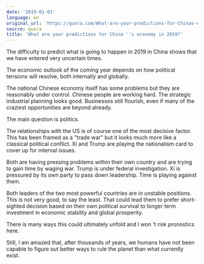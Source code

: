 ```yaml
---
date: '2019-01-01'
language: en
original_url: 'https://quora.com/What-are-your-predictions-for-Chinas-economy-in-2019/answer/Clément-Renaud'
source: quora
title: 'What are your predictions for China ''s economy in 2019?'
---
```


The difficulty to predict what is going to happen in 2019 in China shows
that we have entered very uncertain times.

The economic outlook of the coming year depends on how political
tensions will resolve, both internally and globally.

The national Chinese economy itself has some problems but they are
reasonably under control. Chinese people are working hard. The strategic
industrial planning looks good. Businesses still flourish, even if many
of the craziest opportunities are beyond already.

The main question is politics.

The relationships with the US is of course one of the most decisive
factor. This has been framed as a "trade war" but it looks much more
like a classical political conflict. Xi and Trump are playing the
nationalism card to cover up for internal issues.

Both are having pressing problems within their own country and are
trying to gain time by waging war. Trump is under federal investigation.
Xi is pressured by its own party to pass down leadership. Time is
playing against them.

Both leaders of the two most powerful countries are in unstable
positions. This is not very good, to say the least. That could lead them
to prefer short-sighted decision based on their own political survival
to longer term investment in economic stability and global prosperity.

There is many ways this could ultimately unfold and I won 't risk
pronostics here.

Still, I am amazed that, after thousands of years, we humans have not
been capable to figure out better ways to rule the planet than what
currently exist.
